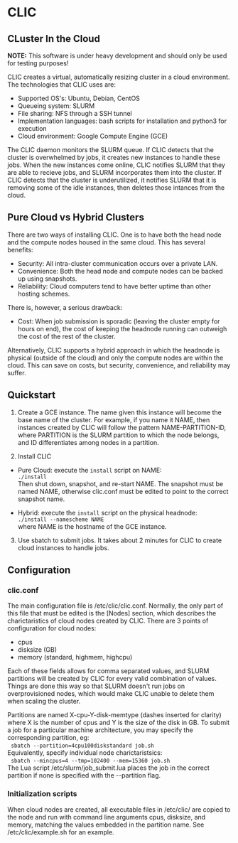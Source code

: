 # CLIC
## CLuster In the Cloud

__NOTE:__ This software is under heavy development and should only be used for testing purposes!

CLIC creates a virtual, automatically resizing cluster in a cloud environment. The technologies that CLIC uses are:
  * Supported OS's: Ubuntu, Debian, CentOS
  * Queueing system: SLURM
  * File sharing: NFS through a SSH tunnel
  * Implementation languages: bash scripts for installation and python3 for execution
  * Cloud environment: Google Compute Engine (GCE)

The CLIC daemon monitors the SLURM queue. If CLIC detects that the cluster is overwhelmed by jobs, it creates new instances to handle these jobs. When the new instances come online, CLIC notifies SLURM that they are able to recieve jobs, and SLURM incorporates them into the cluster. If CLIC detects that the cluster is underutilized, it notifies SLURM that it is removing some of the idle instances, then deletes those intances from the cloud.

## Pure Cloud vs Hybrid Clusters

There are two ways of installing CLIC. One is to have both the head node and the compute nodes housed in the same cloud. This has several benefits:
  * Security: All intra-cluster communication occurs over a private LAN.
  * Convenience: Both the head node and compute nodes can be backed up using snapshots.
  * Reliability: Cloud computers tend to have better uptime than other hosting schemes.

There is, however, a serious drawback:
  * Cost: When job submission is sporadic (leaving the cluster empty for hours on end), the cost of keeping the headnode running can outweigh the cost of the rest of the cluster.

Alternatively, CLIC supports a hybrid approach in which the headnode is physical (outside of the cloud) and only the compute nodes are within the cloud. This can save on costs, but security, convenience, and reliability may suffer.

## Quickstart

1. Create a GCE instance. The name given this instance will become the base name of the cluster. For example, if you name it NAME, then instances created by CLIC will follow the pattern NAME-PARTITION-ID, where PARTITION is the SLURM partition to which the node belongs, and ID differentiates among nodes in a partition.

2. Install CLIC
  * Pure Cloud: execute the `install` script on NAME:  
    `./install`  
    Then shut down, snapshot, and re-start NAME. The snapshot must be named NAME, otherwise clic.conf must be edited to point to the correct snapshot name.

  * Hybrid: execute the `install` script on the physical headnode:  
    `./install --namescheme NAME`  
    where NAME is the hostname of the GCE instance.

3. Use sbatch to submit jobs. It takes about 2 minutes for CLIC to create cloud instances to handle jobs.

## Configuration
### clic.conf

The main configuration file is /etc/clic/clic.conf. Normally, the only part of this file that must be edited is the [Nodes] section, which describes the charictaristics of cloud nodes created by CLIC. There are 3 points of configuration for cloud nodes:
  * cpus
  * disksize (GB)
  * memory (standard, highmem, highcpu)

Each of these fields allows for comma separated values, and SLURM partitions will be created by CLIC for every valid combination of values. Things are done this way so that SLURM doesn't run jobs on overprovisioned nodes, which would make CLIC unable to delete them when scaling the cluster.

Partitions are named X-cpu-Y-disk-memtype (dashes inserted for clarity) where X is the number of cpus and Y is the size of the disk in GB. To submit a job for a particular machine architecture, you may specify the corresponding partition, eg:  
&nbsp;&nbsp;`sbatch --partition=4cpu100diskstandard job.sh`  
Equivalently, specify individual node charictaristsics:  
&nbsp;&nbsp;`sbatch --mincpus=4 --tmp=102400 --mem=15360 job.sh`  
The Lua script /etc/slurm/job\_submit.lua places the job in the correct partition if none is specified with the --partition flag.

### Initialization scripts

When cloud nodes are created, all executable files in /etc/clic/ are copied to the node and run with command line arguments cpus, disksize, and memory, matching the values embedded in the partition name. See /etc/clic/example.sh for an example.
